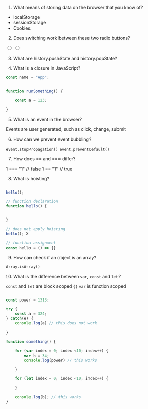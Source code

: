 1) What means of storing data on the browser that you know of?

- localStorage
- sessionStorage
- Cookies


2) Does switching work between these two radio buttons?

<input type="radio" name="radio" id="radio1" />
<input type="radio" name="radio" id="radio2" />


3) What are history.pushState and history.popState?

4) What is a closure in JavaScript?

```js
const name = "App";


function runSomething() {

    const a = 123;

}
```

5) What is an event in the browser?

Events are user generated, such as click, change, submit

6) How can we prevent event bubbling?

`event.stopPropagation()`
`event.preventDefault()`

7) How does == and === differ?

1 === "1" // false
1 == "1" // true

8) What is hoisting?

```js

hello();

// function declaration
function hello() {


}

````


```js
// does not apply hoisting
hello(); X

// function assignment
const hello = () => {}

```


9) How can check if an object is an array?

`Array.isArray()`

10) What is the difference between `var`, `const` and `let`?

`const` and `let` are block scoped `{}`
`var` is function scoped

```js

const power = 1313;

try {
    const a = 324;
} catch(e) {
    console.log(a) // this does not work

}

function something() {

    for (var index = 0; index <10; index++) {
        var b = 34;
        console.log(power) // this works

    }

    for (let index = 0; index <10; index++) {

    }

    console.log(b); // this works
}

```
